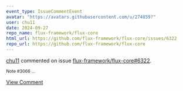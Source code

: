 ```yaml
---
event_type: IssueCommentEvent
avatar: "https://avatars.githubusercontent.com/u/274859?"
user: chu11
date: 2024-09-27
repo_name: flux-framework/flux-core
html_url: https://github.com/flux-framework/flux-core/issues/6322
repo_url: https://github.com/flux-framework/flux-core
---
```


<a href='https://github.com/chu11' target='_blank'>chu11</a> commented on issue <a href='https://github.com/flux-framework/flux-core/issues/6322' target='_blank'>flux-framework/flux-core#6322</a>.

<small>Note #3066 ...</small>

<a href='https://github.com/flux-framework/flux-core/issues/6322' target='_blank'>View Comment</a>